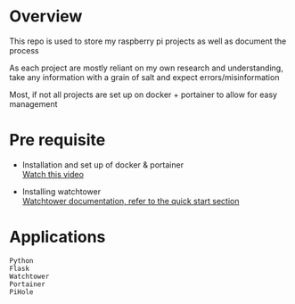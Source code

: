 # Overview
This repo is used to store my raspberry pi projects as well as document the process

As each project are mostly reliant on my own research and understanding, take any information with a grain of salt and expect errors/misinformation

Most, if not all projects are set up on docker + portainer to allow for easy management

# Pre requisite
* Installation and set up of docker & portainer \
[Watch this video](https://www.youtube.com/watch?v=O7G3oatg5DA) 

* Installing watchtower \
[Watchtower documentation, refer to the quick start section](https://containrrr.dev/watchtower/)

# Applications
```
Python
Flask
Watchtower
Portainer
PiHole
```